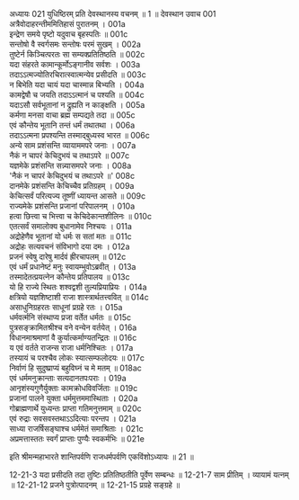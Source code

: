 अध्यायः 021
युधिष्ठिरम् प्रति देवस्थानस्य वचनम् ॥ 1 ॥
देवस्थान उवाच 	001  
अत्रैवोदाहरन्तीममितिहासं पुरातनम् ।	001a  
इन्द्रेण समये पृष्टो यदुवाच बृहस्पतिः ॥	001c  
सन्तोषो वै स्वर्गसमः सन्तोषः परमं सुखम् ।	002a  
तुष्टेर्न किञ्चित्परतः सा सम्यक्प्रतितिष्ठति ॥	002c  
यदा संहरते कामान्कूर्मोऽङ्गानीव सर्वशः ।	003a  
तदाऽऽत्मज्योतिरचिरात्स्वात्मन्येव प्रसीदति ॥	003c  
न बिभेति यदा चायं यदा चास्मान्न बिभ्यति ।	004a  
कामद्वेषौ च जयति तदाऽऽत्मानं च पश्यति ॥	004c  
यदाऽसौ सर्वभूतानां न द्रुह्यति न काङ्क्षति ।	005a  
कर्मणा मनसा वाचा ब्रह्म सम्पद्यते तदा ॥	005c  
एवं कौन्तेय भूतानि तन्तं धर्मं तथातथा ।	006a  
तदाऽऽत्मना प्रपश्यन्ति तस्माद्बुध्यस्व भारत ॥	006c  
अन्ये साम प्रशंसन्ति व्यायाममपरे जनाः ।	007a  
नैकं न चापरं केचिदुभयं च तथाऽपरे ॥	007c  
यज्ञमेके प्रशंसन्ति सन्न्यासमपरे जनाः ।	008a  
\'नैकं न चापरं केचिदुभयं च तथाऽपरे ॥\'	008c  
दानमेके प्रशंसन्ति केचिच्चैव प्रतिग्रहम् ।	009a  
केचित्सर्वं परित्यज्य तूष्णीं ध्यायन्त आसते ॥	009c  
राज्यमेके प्रशंसन्ति प्रजानां परिपालनम् ।	010a  
हत्वा छित्त्वा च भित्त्वा च केचिदेकान्तशीलिनः ॥	010c  
एतत्सर्वं समालोक्य बुधानामेव निश्चयः ।	011a  
अद्रोहेणैव भूतानां यो धर्मः स सतां मतः ॥	011c  
अद्रोहः सत्यवचनं संविभागो दया दमः ।	012a  
प्रजनं स्वेषु दारेषु मार्दवं ह्रीरचापलम् ॥	012c  
एवं धर्मं प्रधानेष्टं मनुः स्वायम्भुवोऽब्रवीत् ।	013a  
तस्मादेतत्प्रयत्नेन कौन्तेय प्रतिपालय ॥	013c  
यो हि राज्ये स्थितः शश्वद्वशी तुल्यप्रियाप्रियः ।	014a  
क्षत्रियो यज्ञशिष्टाशी राजा शास्त्रार्थतत्त्ववित् ॥	014c  
असाधुनिग्रहरतः साधूनां प्रग्रहे रतः ।	015a  
धर्मवर्त्मनि संस्थाप्य प्रजा वर्तेत धर्मतः ॥	015c  
पुत्रसङ्क्रामितश्रीश्च वने वन्येन वर्तयेत् ।	016a  
विधानमाश्रमाणां वै कुर्यात्कर्माण्यतन्द्रितः ॥	016c  
य एवं वर्तते राजन्स राजा धर्मनिश्चितः ।	017a  
तस्यायं च परश्चैव लोकः स्यात्सम्फलोदयः ॥	017c  
निर्वाणं हि सुदुष्प्राप्यं बहुविघ्नं च मे मतम् ॥	018ac  
एवं धर्ममनुक्रान्ताः सत्यदानतपःपराः ।	019a  
आनृशंस्यगुणैर्युक्ताः कामक्रोधविवर्जिताः ॥	019c  
प्रजानां पालने युक्ता धर्ममुत्तममास्थिताः ।	020a  
गोब्राह्मणार्थे युध्यन्तः प्राप्ता गतिमनुत्तमाम् ॥	020c  
एवं रुद्राः सवसवस्तथाऽऽदित्याः परन्तप ।	021a  
साध्या राजर्षिसङ्घाश्च धर्ममेतं समाश्रिताः ।	021c  
अप्रमत्तास्ततः स्वर्गं प्राप्ताः पुण्यैः स्वकर्मभिः ॥ 	021e  

इति श्रीमन्महाभारते शान्तिपर्वणि राजधर्मपर्वणि एकविंशोऽध्यायः ॥ 21 ॥

12-21-3 यदा प्रसीदति तदा तुष्टिः प्रतितिष्ठतीति पूर्वेण सम्बन्धः ॥ 12-21-7 साम प्रीतिम् । व्यायामं यत्नम् ॥ 12-21-12 प्रजने पुत्रोत्पादनम् ॥ 12-21-15 प्रग्रहे सङ्ग्रहे ॥
